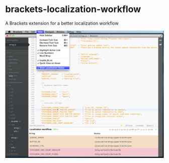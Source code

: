 brackets-localization-workflow
==============================

A Brackets extension for a better localization workflow

![Screenshot](assets/screenshot.png)
